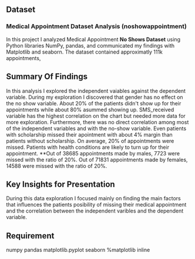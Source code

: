 ## Dataset

### Medical Appointment Dataset Analysis (noshowappointment)
In this project I analyzed Medical Appointment **No Shows Dataset** using Python libraries NumPy, pandas, and communicated my findings with Matplotlib and seaborn. The dataset contained approximatly 111k appointments,

## Summary Of Findings
In this analysis I explored the independent vaiables against the dependent variable. During my exploration I discovered that gender has no effect on the no show variable. About 20% of the patients didn't show up for their appointments while about 80% asummed showing up. SMS_received variable has the highest correlation on the chart but needed more data for more exploration. Furthermore, there was no direct correlation among most of the independent variables and with the no-show variable. Even patients with scholarship missed their apointment with about 4% margin than patients without scholarship. On average, 20% of appointments were missed. Patients with health conditions are likely to turn up for their appointment.
**Out of 38685 appointments made by males, 7723 were missed with the ratio of 20%. Out of 71831 appointments made by females, 14588 were missed with the ratio of 20%.

## Key Insights for Presentation
During this data exploration I focused mainly on finding the main factors that influences the patients posibility of missing their medical appointment and the correlation between the independent varibles and the dependent variable.

## Requirement  
numpy
pandas
matplotlib.pyplot
seaborn 
%matplotlib inline
